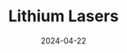 ---  
layout: startup_page  
title: "Lithium Lasers"  
id: "lithiumlasers.com"  
permalink: "/lithiumlaserslithiumlasers.com04222024/"  
website: "https://lithiumlasers.com/"  
funding_round: ""  
funding_amount: "€3.5M"  
investors: "Primo Space Fund, 360 Capital"  
about: "Lithium Lasers has developed FemtoFlash, an ultrashort pulse laser (USPL) for material processing, biophotonics, and non-linear optics applications across various industries like aerospace, healthcare, and automotive. The laser is designed for ease of installation, lower setup costs, and high dimensional accuracy, making it particularly useful for micro-component manufacturing and marking CFRP components."  
markets: "Aerospace, Healthcare, Automotive, Consumer Electronics, Appliances, Electrical, and Electronics Manufacturing"  
hq: "Rovereto, Trento, Italy"  
founded_year: "2019"  
linkedin: "https://www.linkedin.com/company/lithium-lasers"  
twitter: ""  
instagram: ""  
facebook: ""  
crunchbase: "https://www.crunchbase.com/organization/lithium-lasers?utm_source=linkedin&utm_medium=referral&utm_campaign=linkedin_companies&utm_content=profile_cta_anon&trk=funding_crunchbase"  
pitchbook: ""  

date_display: "22-Apr-2024"  
date: "2024-04-22"

# SEO Optimization  
meta_title: "Lithium Lasers -  Funding (€3.5M)"  
meta_description: "Lithium Lasers, Lithium Lasers has developed FemtoFlash, an ultrashort pulse laser (USPL) for material processing, biophotonics, and non-linear optics applications ac..."  
meta_keywords: "Lithium Lasers, Aerospace, Healthcare, Automotive, Consumer Electronics, Appliances, Electrical, and Electronics Manufacturing,  funding"  
canonical_url: "https://startup.projectstartups.com/lithiumlaserslithiumlasers.com04222024/"  
---